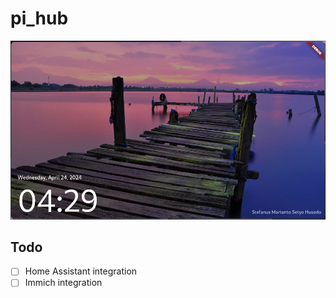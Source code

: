 # pi_hub

![screenshot](.github/screenshot.png)

## Todo

 - [ ] Home Assistant integration
 - [ ] Immich integration
